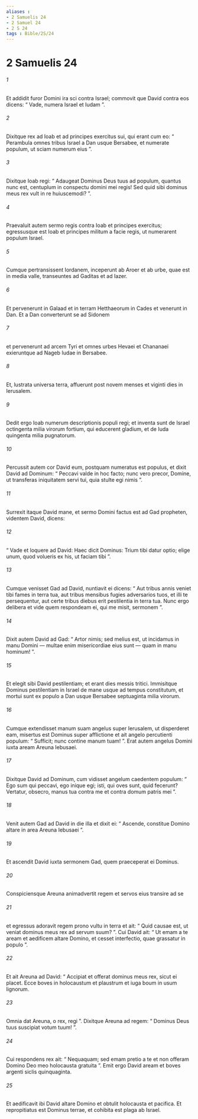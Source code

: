 ```yaml
---
aliases : 
- 2 Samuelis 24
- 2 Samuel 24
- 2 S 24
tags : Bible/2S/24
---
```


# 2 Samuelis 24

###### 1
Et addidit furor Domini ira sci contra Israel; commovit que David contra eos dicens: “ Vade, numera Israel et Iudam ”. 
###### 2
Dixitque rex ad Ioab et ad principes exercitus sui, qui erant cum eo: “ Perambula omnes tribus Israel a Dan usque Bersabee, et numerate populum, ut sciam numerum eius ”. 
###### 3
Dixitque Ioab regi: “ Adaugeat Dominus Deus tuus ad populum, quantus nunc est, centuplum in conspectu domini mei regis! Sed quid sibi dominus meus rex vult in re huiuscemodi? ”. 
###### 4
Praevaluit autem sermo regis contra Ioab et principes exercitus; egressusque est Ioab et principes militum a facie regis, ut numerarent populum Israel.
###### 5
Cumque pertransissent Iordanem, inceperunt ab Aroer et ab urbe, quae est in media valle, transeuntes ad Gaditas et ad Iazer. 
###### 6
Et pervenerunt in Galaad et in terram Hetthaeorum in Cades et venerunt in Dan. Et a Dan converterunt se ad Sidonem 
###### 7
et pervenerunt ad arcem Tyri et omnes urbes Hevaei et Chananaei exieruntque ad Nageb Iudae in Bersabee. 
###### 8
Et, lustrata universa terra, affuerunt post novem menses et viginti dies in Ierusalem. 
###### 9
Dedit ergo Ioab numerum descriptionis populi regi; et inventa sunt de Israel octingenta milia virorum fortium, qui educerent gladium, et de Iuda quingenta milia pugnatorum.
###### 10
Percussit autem cor David eum, postquam numeratus est populus, et dixit David ad Dominum: “ Peccavi valde in hoc facto; nunc vero precor, Domine, ut transferas iniquitatem servi tui, quia stulte egi nimis ”. 
###### 11
Surrexit itaque David mane, et sermo Domini factus est ad Gad propheten, videntem David, dicens: 
###### 12
“ Vade et loquere ad David: Haec dicit Dominus: Trium tibi datur optio; elige unum, quod volueris ex his, ut faciam tibi ”. 
###### 13
Cumque venisset Gad ad David, nuntiavit ei dicens: “ Aut tribus annis veniet tibi fames in terra tua, aut tribus mensibus fugies adversarios tuos, et illi te persequentur, aut certe tribus diebus erit pestilentia in terra tua. Nunc ergo delibera et vide quem respondeam ei, qui me misit, sermonem ”. 
###### 14
Dixit autem David ad Gad: “ Artor nimis; sed melius est, ut incidamus in manu Domini — multae enim misericordiae eius sunt — quam in manu hominum! ”.
###### 15
Et elegit sibi David pestilentiam; et erant dies messis tritici. Immisitque Dominus pestilentiam in Israel de mane usque ad tempus constitutum, et mortui sunt ex populo a Dan usque Bersabee septuaginta milia virorum. 
###### 16
Cumque extendisset manum suam angelus super Ierusalem, ut disperderet eam, misertus est Dominus super afflictione et ait angelo percutienti populum: “ Sufficit; nunc contine manum tuam! ”. Erat autem angelus Domini iuxta aream Areuna Iebusaei. 
###### 17
Dixitque David ad Dominum, cum vidisset angelum caedentem populum: “ Ego sum qui peccavi, ego inique egi; isti, qui oves sunt, quid fecerunt? Vertatur, obsecro, manus tua contra me et contra domum patris mei ”.
###### 18
Venit autem Gad ad David in die illa et dixit ei: “ Ascende, constitue Domino altare in area Areuna Iebusaei ”. 
###### 19
Et ascendit David iuxta sermonem Gad, quem praeceperat ei Dominus. 
###### 20
Conspiciensque Areuna animadvertit regem et servos eius transire ad se 
###### 21
et egressus adoravit regem prono vultu in terra et ait: “ Quid causae est, ut veniat dominus meus rex ad servum suum? ”. Cui David ait: “ Ut emam a te aream et aedificem altare Domino, et cesset interfectio, quae grassatur in populo ”. 
###### 22
Et ait Areuna ad David: “ Accipiat et offerat dominus meus rex, sicut ei placet. Ecce boves in holocaustum et plaustrum et iuga boum in usum lignorum. 
###### 23
Omnia dat Areuna, o rex, regi ”. Dixitque Areuna ad regem: “ Dominus Deus tuus suscipiat votum tuum! ”. 
###### 24
Cui respondens rex ait: “ Nequaquam; sed emam pretio a te et non offeram Domino Deo meo holocausta gratuita ”. Emit ergo David aream et boves argenti siclis quinquaginta. 
###### 25
Et aedificavit ibi David altare Domino et obtulit holocausta et pacifica. Et repropitiatus est Dominus terrae, et cohibita est plaga ab Israel.
